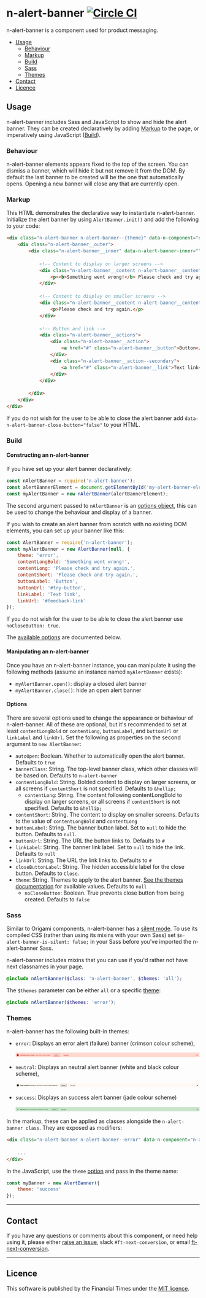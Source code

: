 # n-alert-banner [![Circle CI](https://circleci.com/gh/Financial-Times/n-alert-banner/tree/master.svg?style=svg)](https://circleci.com/gh/Financial-Times/n-alert-banner/tree/master)

n-alert-banner is a component used for product messaging.

- [Usage](#usage)
  - [Behaviour](#behaviour)
  - [Markup](#markup)
  - [Build](#build)
  - [Sass](#sass)
  - [Themes](#themes)
- [Contact](#contact)
- [Licence](#licence)


## Usage

n-alert-banner includes Sass and JavaScript to show and hide the alert banner. They can be created declaratively by adding [Markup](#markup) to the page, or imperatively using JavaScript ([Build](#build)).

### Behaviour

n-alert-banner elements appears fixed to the top of the screen. You can dismiss a banner, which will hide it but not remove it from the DOM. By default the last banner to be created will be the one that automatically opens. Opening a new banner will close any that are currently open.

### Markup

This HTML demonstrates the declarative way to instantiate n-alert-banner. Initialize the alert banner by using `AlertBanner.init()` and add the following to your code:

```html
<div class="n-alert-banner n-alert-banner--{theme}" data-n-component="n-alert-banner">
    <div class="n-alert-banner__outer">
        <div class="n-alert-banner__inner" data-n-alert-banner-inner="">

            <!-- Content to display on larger screens -->
            <div class="n-alert-banner__content n-alert-banner__content--long">
                <p><b>Something went wrong!</b> Please check and try again.</p>
            </div>

            <!-- Content to display on smaller screens -->
            <div class="n-alert-banner__content n-alert-banner__content--short">
                <p>Please check and try again.</p>
            </div>

            <!-- Button and link -->
            <div class="n-alert-banner__actions">
                <div class="n-alert-banner__action">
                    <a href="#" class="n-alert-banner__button">Button</a>
                </div>
                <div class="n-alert-banner__action--secondary">
                    <a href="#" class="n-alert-banner__link">Text link</a>
                </div>
            </div>

        </div>
    </div>
</div>
```

If you do not wish for the user to be able to close the alert banner add `data-n-alert-banner-close-button="false"` to your HTML.

### Build

#### Constructing an n-alert-banner

If you have set up your alert banner declaratively:

```js
const nAlertBanner = require('n-alert-banner');
const alertBannerElement = document.getElementById('my-alert-banner-element');
const myAlertBanner = new nAlertBanner(alertBannerElement);
```

The second argument passed to `nAlertBanner` is an [options object](#options), this can be used to change the behaviour and display of a banner.

If you wish to create an alert banner from scratch with no existing DOM elements, you can set up your banner like this:

```js
const AlertBanner = require('n-alert-banner');
const myAlertBanner = new AlertBanner(null, {
    theme: 'error',
    contentLongBold: 'Something went wrong!',
    contentLong: 'Please check and try again.',
    contentShort: 'Please check and try again.',
    buttonLabel: 'Button',
    buttonUrl: '#try-button',
    linkLabel: 'Text link',
    linkUrl: '#feedback-link'
});
```
If you do not wish for the user to be able to close the alert banner use `noCloseButton: true`.

The [available options](#options) are documented below.

#### Manipulating an n-alert-banner

Once you have an n-alert-banner instance, you can manipulate it using the following methods (assume an instance named `myAlertBanner` exists):

  - `myAlertBanner.open()`: display a closed alert banner
  - `myAlertBanner.close()`: hide an open alert banner

#### Options

There are several options used to change the appearance or behaviour of n-alert-banner. All of these are optional, but it's recommended to set at least `contentLongBold` or `contentLong`, `buttonLabel`, and `buttonUrl` or `linkLabel` and `linkUrl`. Set the following as properties on the second argument to `new AlertBanner`:

  - `autoOpen`: Boolean. Whether to automatically open the alert banner. Defaults to `true`
  - `bannerClass`: String. The top-level banner class, which other classes will be based on. Defaults to `n-alert-banner`
  - `contentLongBold`: String. Bolded content to display on larger screens, or all screens if `contentShort` is not specified. Defaults to `&hellip;`
	- `contentLong`: String. The content following contentLongBold to display on larger screens, or all screens if `contentShort` is not specified. Defaults to `&hellip;`
  - `contentShort`: String. The content to display on smaller screens. Defaults to the value of `contentLongBold` and `contentLong`
  - `buttonLabel`: String. The banner button label. Set to `null` to hide the button. Defaults to `null`.
  - `buttonUrl`: String. The URL the button links to. Defaults to `#`
  - `linkLabel`: String. The banner link label. Set to `null` to hide the link. Defaults to `null`
  - `linkUrl`: String. The URL the link links to. Defaults to `#`
  - `closeButtonLabel`: String. The hidden accessible label for the close button. Defaults to `Close`.
  - `theme`: String. Themes to apply to the alert banner. [See the themes documentation](#themes) for available values. Defaults to `null`
	- `noCloseButton`: Boolean. True prevents close button from being created. Defaults to `false`

### Sass

Similar to Origami components, n-alert-banner has a [silent mode](http://origami.ft.com/docs/syntax/scss/#silent-styles). To use its compiled CSS (rather than using its mixins with your own Sass) set `$n-alert-banner-is-silent: false;` in your Sass before you've imported the n-alert-banner Sass.

n-alert-banner includes mixins that you can use if you'd rather not have next classnames in your page.

```scss
@include nAlertBanner($class: 'n-alert-banner', $themes: 'all');
```

The `$themes` parameter can be either `all` or a specific [theme](#themes):

```scss
@include nAlertBanner($themes: 'error');
```

### Themes

n-alert-banner has the following built-in themes:

  - `error`: Displays an error alert (failure) banner (crimson colour scheme),

	![Error alert banner example](docs/error-alert-banner.png?raw=true "Error")

  - `neutral`: Displays an neutral alert banner (white and black colour scheme),

	![Neutral alert banner example](docs/neutral-alert-banner.png?raw=true "Neutral")

  - `success`: Displays an success alert banner (jade colour scheme)

	![Success alert banner example](docs/success-alert-banner.png?raw=true "Success")

In the markup, these can be applied as classes alongside the `n-alert-banner class`. They are exposed as modifiers:

```html
<div class="n-alert-banner n-alert-banner--error" data-n-component="n-alert-banner">

    ...
</div>
```

In the JavaScript, use the `theme` [option](#options) and pass in the theme name:

```js
const myBanner = new AlertBanner({
    theme: 'success'
});
```

---

## Contact

If you have any questions or comments about this component, or need help using it, please either [raise an issue](https://github.com/Financial-Times/n-alert-banner/issues), slack `#ft-next-conversion`, or email [ft-next-conversion](mailto:conversion.tech@ft.com).

---

## Licence

This software is published by the Financial Times under the [MIT licence](http://opensource.org/licenses/MIT).
